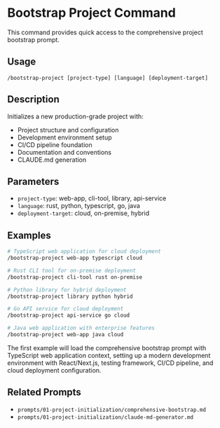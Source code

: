 # Bootstrap Project Command

This command provides quick access to the comprehensive project bootstrap prompt.

## Usage
```
/bootstrap-project [project-type] [language] [deployment-target]
```

## Description
Initializes a new production-grade project with:
- Project structure and configuration
- Development environment setup
- CI/CD pipeline foundation
- Documentation and conventions
- CLAUDE.md generation

## Parameters
- `project-type`: web-app, cli-tool, library, api-service
- `language`: rust, python, typescript, go, java
- `deployment-target`: cloud, on-premise, hybrid

## Examples

```bash
# TypeScript web application for cloud deployment
/bootstrap-project web-app typescript cloud

# Rust CLI tool for on-premise deployment
/bootstrap-project cli-tool rust on-premise

# Python library for hybrid deployment
/bootstrap-project library python hybrid

# Go API service for cloud deployment
/bootstrap-project api-service go cloud

# Java web application with enterprise features
/bootstrap-project web-app java cloud
```

The first example will load the comprehensive bootstrap prompt with TypeScript web application context, setting up a modern development environment with React/Next.js, testing framework, CI/CD pipeline, and cloud deployment configuration.

## Related Prompts
- `prompts/01-project-initialization/comprehensive-bootstrap.md`
- `prompts/01-project-initialization/claude-md-generator.md`